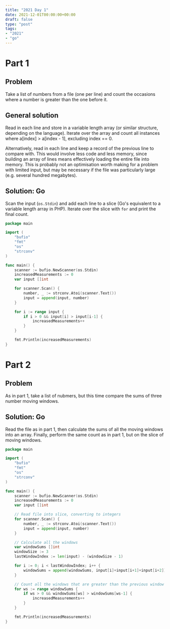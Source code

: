 ```yaml
---
title: "2021 Day 1"
date: 2021-12-01T00:00:00+00:00
draft: false
type: "post"
tags:
- "2021"
- "go"
---
```


# Part 1

## Problem

Take a list of numbers from a file (one per line) and count the occasions where a number is greater than the one before it.

## General solution

Read in each line and store in a variable length array (or similar structure, depending on the language). Iterate over the array and count all instances where a[index] > a[index - 1], excluding index == 0.

Alternatively, read in each line and keep a record of the previous line to compare with. This would involve less code and less memory, since building an array of lines means effectively loading the entire file into memory. This is probably not an optimisation worth making for a problem with limited input, but may be necessary if the file was particularly large (e.g. several hundred megabytes).

## Solution: Go

Scan the input (`os.Stdin`) and add each line to a slice (Go's equivalent to a variable length array in PHP). Iterate over the slice with `for` and print the final count.

```go
package main

import (
	"bufio"
	"fmt"
	"os"
	"strconv"
)

func main() {
	scanner := bufio.NewScanner(os.Stdin)
	increasedMeasurements := 0
	var input []int

	for scanner.Scan() {
		number, _ := strconv.Atoi(scanner.Text())
		input = append(input, number)
	}

	for i := range input {
		if i > 0 && input[i] > input[i-1] {
			increasedMeasurements++
		}
	}

	fmt.Println(increasedMeasurements)
}
```

# Part 2

## Problem

As in part 1, take a list of nubmers, but this time compare the sums of three number moving windows.

## Solution: Go

Read the file as in part 1, then calculate the sums of all the moving windows into an array. Finally, perform the same count as in part 1, but on the slice of moving windows.

```go
package main

import (
	"bufio"
	"fmt"
	"os"
	"strconv"
)

func main() {
	scanner := bufio.NewScanner(os.Stdin)
	increasedMeasurements := 0
	var input []int

	// Read file into slice, converting to integers
	for scanner.Scan() {
		number, _ := strconv.Atoi(scanner.Text())
		input = append(input, number)
	}

	// Calculate all the windows
	var windowSums []int
	windowSize := 3
	lastWindowIndex := len(input) - (windowSize - 1)

	for i := 0; i < lastWindowIndex; i++ {
		windowSums = append(windowSums, input[i]+input[i+1]+input[i+2])
	}

	// Count all the windows that are greater than the previous window
	for ws := range windowSums {
		if ws > 0 && windowSums[ws] > windowSums[ws-1] {
			increasedMeasurements++
		}
	}

	fmt.Println(increasedMeasurements)
}
```
